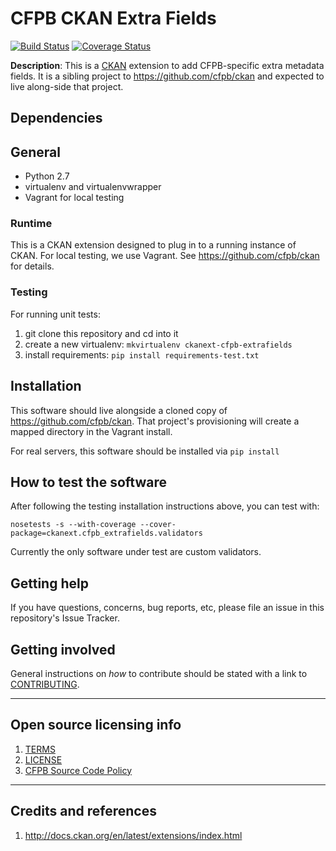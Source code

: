 # CFPB CKAN Extra Fields

[![Build Status](https://travis-ci.org/marcesher/ckanext-cfpb-extrafields.png)](https://travis-ci.org/marcesher/ckanext-cfpb-extrafields)
[![Coverage Status](https://coveralls.io/repos/marcesher/ckanext-cfpb-extrafields/badge.svg)](https://coveralls.io/r/marcesher/ckanext-cfpb-extrafields)

**Description**: This is a [CKAN](http://docs.ckan.org) extension to add CFPB-specific extra metadata fields.
It is a sibling project to https://github.com/cfpb/ckan and expected to live along-side that project.


## Dependencies

## General

- Python 2.7
- virtualenv and virtualenvwrapper
- Vagrant for local testing

### Runtime

This is a CKAN extension designed to plug in to a running instance of CKAN.
For local testing, we use Vagrant. See https://github.com/cfpb/ckan for details.

### Testing

For running unit tests:

1. git clone this repository and cd into it
1. create a new virtualenv: `mkvirtualenv ckanext-cfpb-extrafields`
1. install requirements: `pip install requirements-test.txt`

## Installation

This software should live alongside a cloned copy of https://github.com/cfpb/ckan.
That project's provisioning will create a mapped directory in the Vagrant install.

For real servers, this software should be installed via `pip install`

## How to test the software

After following the testing installation instructions above, you can test with:

`nosetests -s --with-coverage --cover-package=ckanext.cfpb_extrafields.validators`

Currently the only software  under test are custom validators.


## Getting help

If you have questions, concerns, bug reports, etc, please file an issue in this repository's Issue Tracker.

## Getting involved

General instructions on _how_ to contribute should be stated with a link to [CONTRIBUTING](CONTRIBUTING.md).

----

## Open source licensing info
1. [TERMS](TERMS.md)
2. [LICENSE](LICENSE)
3. [CFPB Source Code Policy](https://github.com/cfpb/source-code-policy/)


----

## Credits and references

1. http://docs.ckan.org/en/latest/extensions/index.html
